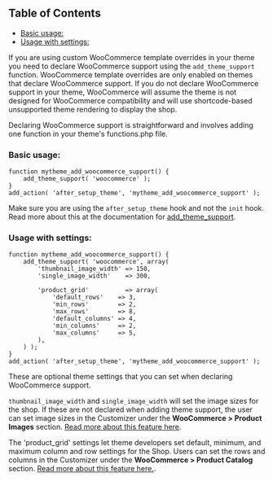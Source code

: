 <!-- START doctoc generated TOC please keep comment here to allow auto update -->
<!-- DON'T EDIT THIS SECTION, INSTEAD RE-RUN doctoc TO UPDATE -->
## Table of Contents

- [Basic usage:](#basic-usage)
- [Usage with settings:](#usage-with-settings)

<!-- END doctoc generated TOC please keep comment here to allow auto update -->

If you are using custom WooCommerce template overrides in your theme you need to declare WooCommerce support using the `add_theme_support` function. WooCommerce template overrides are only enabled on themes that declare WooCommerce support. If you do not declare WooCommerce support in your theme, WooCommerce will assume the theme is not designed for WooCommerce compatibility and will use shortcode-based unsupported theme rendering to display the shop.

Declaring WooCommerce support is straightforward and involves adding one function in your theme's functions.php file.

### Basic usage:

```
function mytheme_add_woocommerce_support() {
	add_theme_support( 'woocommerce' );
}
add_action( 'after_setup_theme', 'mytheme_add_woocommerce_support' );
```

Make sure you are using the `after_setup_theme` hook and not the `init` hook. Read more about this at the documentation for [add_theme_support](https://developer.wordpress.org/reference/functions/add_theme_support/).

### Usage with settings:

```
function mytheme_add_woocommerce_support() {
	add_theme_support( 'woocommerce', array(
		'thumbnail_image_width' => 150,
		'single_image_width'    => 300,

        'product_grid'          => array(
            'default_rows'    => 3,
            'min_rows'        => 2,
            'max_rows'        => 8,
            'default_columns' => 4,
            'min_columns'     => 2,
            'max_columns'     => 5,
        ),
	) );
}
add_action( 'after_setup_theme', 'mytheme_add_woocommerce_support' );
```

These are optional theme settings that you can set when declaring WooCommerce support.

`thumbnail_image_width` and `single_image_width` will set the image sizes for the shop. If these are not declared when adding theme support, the user can set image sizes in the Customizer under the **WooCommerce > Product Images** section. [Read more about this feature here](https://woocommerce.wordpress.com/2017/12/11/wc-3-3-image-size-improvements/).

The 'product_grid' settings let theme developers set default, minimum, and maximum column and row settings for the Shop. Users can set the rows and columns in the Customizer under the **WooCommerce > Product Catalog** section. [Read more about this feature here.](https://woocommerce.wordpress.com/2017/12/09/wc-3-3-will-look-great-on-all-the-themes/).